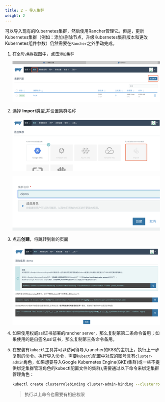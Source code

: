 ```yaml
---
title: 2 - 导入集群
weight: 2
---
```


可以导入现有的Kubernetes集群，然后使用Rancher管理它。但是，更新Kubernetes集群（例如：添加/删除节点，升级Kubernetes集群版本和更改Kubernetes组件参数）仍然需要在`Rancher`之外手动完成。

1. 在`全局\集群`视图中，点击`添加集群`

    ![image-20190419160042529](assets/image-20190419160042529.png)

2. 选择 **Import**类型,并设置集群名称

    ![image-20190419160109816](assets/image-20190419160109816.png)

    ![image-20190419160154142](assets/image-20190419160154142.png)

3. 点击**创建**，将跳转到新的页面

    ![image-20190419160638454](assets/image-20190419160638454.png)

4. 如果使用权威ssl证书部署的rancher server，那么复制第第二条命令备用；如果使用的是自签名ssl证书，那么复制第三条命令备用。

5. 在安装有`kubectl`工具并可以访问待导入rancher的K8S的主机上，执行上一步复制的命令。执行导入命令，需要`kubectl`配置中对应的账号具有`cluster-admin`角色，如果想要导入Google Kubernetes Engine(GKE)集群(或一些不提供绑定集群管理角色的kubectl配置文件的集群),需要通过以下命令来绑定集群管理角色：

    ```bash
    kubectl create clusterrolebinding cluster-admin-binding --clusterrole cluster-admin --user [USER_ACCOUNT]
    ```

    > 执行以上命令也需要有相应权限